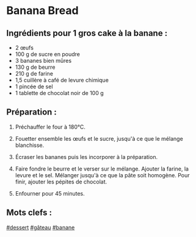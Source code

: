 Banana Bread
============

Ingrédients pour 1 gros cake à la banane :
------------------------------------------

- 2 œufs
- 100 g de sucre en poudre
- 3 bananes bien mûres
- 130 g de beurre
- 210 g de farine
- 1,5 cuillère à café de levure chimique
- 1 pincée de sel
- 1 tablette de chocolat noir de 100 g

Préparation :
-------------

1. Préchauffer le four à 180°C.

2. Fouetter ensemble les œufs et le sucre, jusqu'à ce que le mélange blanchisse.

3. Écraser les bananes puis les incorporer à la préparation.

4. Faire fondre le beurre et le verser sur le mélange. Ajouter la farine, la levure et le sel. Mélanger jusqu'à ce que la pâte soit homogène. Pour finir, ajouter les pépites de chocolat.

5. Enfourner pour 45 minutes.

Mots clefs :
-----------

[#dessert](index.dessert.html)
[#gâteau](index.gâteau.html)
[#banane](index.banane.html)
